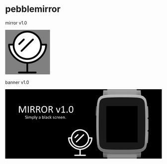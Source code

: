 # pebblemirror
mirror v1.0

![icon-144.png](/assets/icon-144.png)

banner v1.0

![banner.png](/assets/banner.png)
